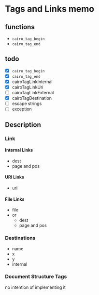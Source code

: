Tags and Links memo
===================

functions
---------

* `cairo_tag_begin`
* `cairo_tag_end`

todo
----

* [x] `cairo_tag_begin`
* [x] `cairo_tag_end`
* [x] cairoTagLinkInternal
* [x] cairoTagLinkUri
* [ ] cairoTagLinkExternal
* [x] cairoTagDestination
* [ ] escape strings
* [ ] exception

Description
-----------

### Link

#### Internal Links

* dest
* page and pos

#### URI Links

* uri

#### File Links

* file
* or
	+ dest
	+ page and pos

### Destinations

* name
* x
* y
* internal

### Document Structure Tags

no intention of implementing it
